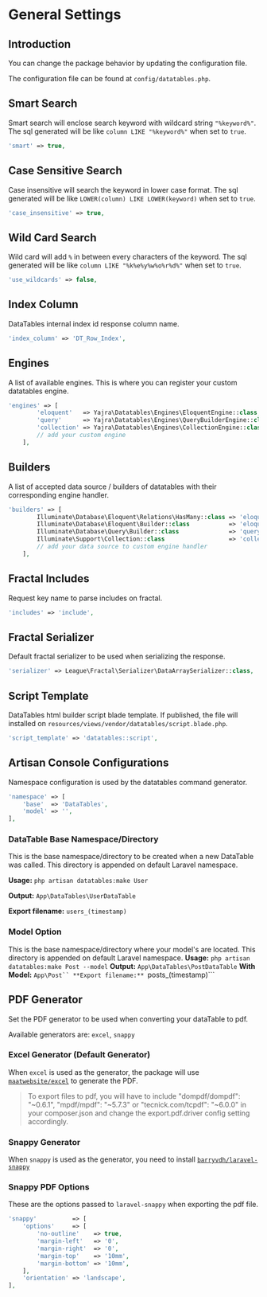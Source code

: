 # General Settings

## Introduction
You can change the package behavior by updating the configuration file.

The configuration file can be found at `config/datatables.php`.

<a name="smart-search"></a>
## Smart Search
Smart search will enclose search keyword with wildcard string `"%keyword%"`.
The sql generated will be like `column LIKE "%keyword%"` when set to `true`.

```php
'smart' => true,
```

<a name="case-sensitivity"></a>
## Case Sensitive Search
Case insensitive will search the keyword in lower case format.
The sql generated will be like `LOWER(column) LIKE LOWER(keyword)` when set to `true`.

```php
'case_insensitive' => true,
```

<a name="wild-card"></a>
## Wild Card Search
Wild card will add `%` in between every characters of the keyword.
The sql generated will be like `column LIKE "%k%e%y%w%o%r%d%"` when set to `true`.

```php
'use_wildcards' => false,
```

<a name="index-column"></a>
## Index Column
DataTables internal index id response column name.

```php
'index_column' => 'DT_Row_Index',
```

<a name="engines"></a>
## Engines
A list of available engines.
This is where you can register your custom datatables engine.

```php
'engines' => [
        'eloquent'   => Yajra\Datatables\Engines\EloquentEngine::class,
        'query'      => Yajra\Datatables\Engines\QueryBuilderEngine::class,
        'collection' => Yajra\Datatables\Engines\CollectionEngine::class,
        // add your custom engine
    ],
```

<a name="builders"></a>
## Builders
A list of accepted data source / builders of datatables with their corresponding engine handler.

```php
'builders' => [
        Illuminate\Database\Eloquent\Relations\HasMany::class => 'eloquent',
        Illuminate\Database\Eloquent\Builder::class           => 'eloquent',
        Illuminate\Database\Query\Builder::class              => 'query',
        Illuminate\Support\Collection::class                  => 'collection',
        // add your data source to custom engine handler
    ],
```

<a name="fractal-includes"></a>
## Fractal Includes
Request key name to parse includes on fractal.

```php
'includes' => 'include',
```

<a name="fractal-serializer"></a>
## Fractal Serializer
Default fractal serializer to be used when serializing the response.

```php
'serializer' => League\Fractal\Serializer\DataArraySerializer::class,
```
<a name="script-template"></a>
## Script Template
DataTables html builder script blade template.
If published, the file will installed on `resources/views/vendor/datatables/script.blade.php`.

```php
'script_template' => 'datatables::script',
```

<a name="console"></a>
## Artisan Console Configurations
Namespace configuration is used by the datatables command generator.

```php
'namespace' => [
    'base'  => 'DataTables',
    'model' => '',
],
```

### DataTable Base Namespace/Directory
This is the base namespace/directory to be created when a new DataTable was called.
This directory is appended on default Laravel namespace.

**Usage:**
```php artisan datatables:make User```

**Output:**
```App\DataTables\UserDataTable```

**Export filename:** ```users_(timestamp)```

### Model Option
This is the base namespace/directory where your model's are located.
This directory is appended on default Laravel namespace.
**Usage:** ```php artisan datatables:make Post --model```
**Output:** ```App\DataTables\PostDataTable```
**With Model:** ```App\Post``
**Export filename:** ```posts_(timestamp)```

<a name="generator"></a>
## PDF Generator
Set the PDF generator to be used when converting your dataTable to pdf.

Available generators are: `excel`, `snappy`

### Excel Generator (Default Generator)
When `excel` is used as the generator, the package will use [`maatwebsite/excel`](http://www.maatwebsite.nl/laravel-excel/docs) to generate the PDF.

> To export files to pdf, you will have to include "dompdf/dompdf": "~0.6.1", "mpdf/mpdf": "~5.7.3" or "tecnick.com/tcpdf": "~6.0.0" in your composer.json and change the export.pdf.driver config setting accordingly.

### Snappy Generator
When `snappy` is used as the generator, you need to install [`barryvdh/laravel-snappy`](https://github.com/barryvdh/laravel-snappy)

### Snappy PDF Options
These are the options passed to `laravel-snappy` when exporting the pdf file.

```php
'snappy'          => [
    'options'     => [
        'no-outline'    => true,
        'margin-left'   => '0',
        'margin-right'  => '0',
        'margin-top'    => '10mm',
        'margin-bottom' => '10mm',
    ],
    'orientation' => 'landscape',
],
```


